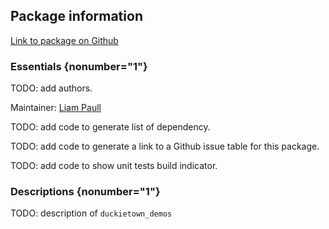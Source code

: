 <div id='duckietown_demos-autogenerated' markdown='1'>


<!-- do not edit this file, autogenerated -->

## Package information 

[Link to package on Github](github:org=duckietown,repo=Software,path=70-convenience-packages/duckietown_demos,branch=andrea-config)

### Essentials {nonumber="1"}

TODO: add authors.

Maintainer: [Liam Paull](mailto:lpaull@mit.edu)

TODO: add code to generate list of dependency.

TODO: add code to generate a link to a Github issue table for this package.

TODO: add code to show unit tests build indicator.

### Descriptions {nonumber="1"}

TODO: description of `duckietown_demos`



</div>

